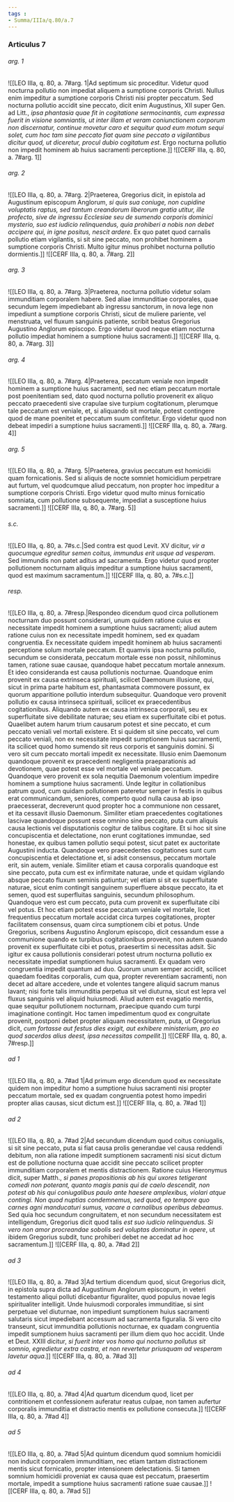 ```yaml
---
tags : 
- Summa/IIIa/q.80/a.7
---
```


### Articulus 7

###### arg. 1
![[LEO IIIa, q. 80, a. 7#arg. 1|Ad septimum sic proceditur. Videtur quod nocturna pollutio non impediat aliquem a sumptione corporis Christi. Nullus enim impeditur a sumptione corporis Christi nisi propter peccatum. Sed nocturna pollutio accidit sine peccato, dicit enim Augustinus, XII super Gen. ad Litt., *ipsa phantasia quae fit in cogitatione sermocinantis, cum expressa fuerit in visione somniantis, ut inter illam et veram coniunctionem corporum non discernatur, continue movetur caro et sequitur quod eum motum sequi solet, cum hoc tam sine peccato fiat quam sine peccato a vigilantibus dicitur quod, ut diceretur, procul dubio cogitatum est*. Ergo nocturna pollutio non impedit hominem ab huius sacramenti perceptione.]]
![[CERF IIIa, q. 80, a. 7#arg. 1]]

###### arg. 2
![[LEO IIIa, q. 80, a. 7#arg. 2|Praeterea, Gregorius dicit, in epistola ad Augustinum episcopum Anglorum, *si quis sua coniuge, non cupidine voluptatis raptus, sed tantum creandorum liberorum gratia utitur, ille profecto, sive de ingressu Ecclesiae seu de sumendo corporis dominici mysterio, suo est iudicio relinquendus, quia prohiberi a nobis non debet accipere qui, in igne positus, nescit ardere*. Ex quo patet quod carnalis pollutio etiam vigilantis, si sit sine peccato, non prohibet hominem a sumptione corporis Christi. Multo igitur minus prohibet nocturna pollutio dormientis.]]
![[CERF IIIa, q. 80, a. 7#arg. 2]]

###### arg. 3
![[LEO IIIa, q. 80, a. 7#arg. 3|Praeterea, nocturna pollutio videtur solam immunditiam corporalem habere. Sed aliae immunditiae corporales, quae secundum legem impediebant ab ingressu sanctorum, in nova lege non impediunt a sumptione corporis Christi, sicut de muliere pariente, vel menstruata, vel fluxum sanguinis patiente, scribit beatus Gregorius Augustino Anglorum episcopo. Ergo videtur quod neque etiam nocturna pollutio impediat hominem a sumptione huius sacramenti.]]
![[CERF IIIa, q. 80, a. 7#arg. 3]]

###### arg. 4
![[LEO IIIa, q. 80, a. 7#arg. 4|Praeterea, peccatum veniale non impedit hominem a sumptione huius sacramenti, sed nec etiam peccatum mortale post poenitentiam sed, dato quod nocturna pollutio provenerit ex aliquo peccato praecedenti sive crapulae sive turpium cogitationum, plerumque tale peccatum est veniale, et, si aliquando sit mortale, potest contingere quod de mane poenitet et peccatum suum confitetur. Ergo videtur quod non debeat impediri a sumptione huius sacramenti.]]
![[CERF IIIa, q. 80, a. 7#arg. 4]]

###### arg. 5
![[LEO IIIa, q. 80, a. 7#arg. 5|Praeterea, gravius peccatum est homicidii quam fornicationis. Sed si aliquis de nocte somniet homicidium perpetrare aut furtum, vel quodcumque aliud peccatum, non propter hoc impeditur a sumptione corporis Christi. Ergo videtur quod multo minus fornicatio somniata, cum pollutione subsequente, impediat a susceptione huius sacramenti.]]
![[CERF IIIa, q. 80, a. 7#arg. 5]]

###### s.c.
![[LEO IIIa, q. 80, a. 7#s.c.|Sed contra est quod Levit. XV dicitur, *vir a quocumque egreditur semen coitus, immundus erit usque ad vesperam*. Sed immundis non patet aditus ad sacramenta. Ergo videtur quod propter pollutionem nocturnam aliquis impeditur a sumptione huius sacramenti, quod est maximum sacramentum.]]
![[CERF IIIa, q. 80, a. 7#s.c.]]

###### resp.
![[LEO IIIa, q. 80, a. 7#resp.|Respondeo dicendum quod circa pollutionem nocturnam duo possunt considerari, unum quidem ratione cuius ex necessitate impedit hominem a sumptione huius sacramenti; aliud autem ratione cuius non ex necessitate impedit hominem, sed ex quadam congruentia. Ex necessitate quidem impedit hominem ab huius sacramenti perceptione solum mortale peccatum. Et quamvis ipsa nocturna pollutio, secundum se considerata, peccatum mortale esse non possit, nihilominus tamen, ratione suae causae, quandoque habet peccatum mortale annexum. Et ideo consideranda est causa pollutionis nocturnae. Quandoque enim provenit ex causa extrinseca spirituali, scilicet Daemonum illusione, qui, sicut in prima parte habitum est, phantasmata commovere possunt, ex quorum apparitione pollutio interdum subsequitur. Quandoque vero provenit pollutio ex causa intrinseca spirituali, scilicet ex praecedentibus cogitationibus. Aliquando autem ex causa intrinseca corporali, seu ex superfluitate sive debilitate naturae; seu etiam ex superfluitate cibi et potus. Quaelibet autem harum trium causarum potest et sine peccato, et cum peccato veniali vel mortali existere. Et si quidem sit sine peccato, vel cum peccato veniali, non ex necessitate impedit sumptionem huius sacramenti, ita scilicet quod homo sumendo sit reus corporis et sanguinis domini. Si vero sit cum peccato mortali impedit ex necessitate. Illusio enim Daemonum quandoque provenit ex praecedenti negligentia praeparationis ad devotionem, quae potest esse vel mortale vel veniale peccatum. Quandoque vero provenit ex sola nequitia Daemonum volentium impedire hominem a sumptione huius sacramenti. Unde legitur in collationibus patrum quod, cum quidam pollutionem pateretur semper in festis in quibus erat communicandum, seniores, comperto quod nulla causa ab ipso praecesserat, decreverunt quod propter hoc a communione non cessaret, et ita cessavit illusio Daemonum. Similiter etiam praecedentes cogitationes lascivae quandoque possunt esse omnino sine peccato, puta cum aliquis causa lectionis vel disputationis cogitur de talibus cogitare. Et si hoc sit sine concupiscentia et delectatione, non erunt cogitationes immundae, sed honestae, ex quibus tamen pollutio sequi potest, sicut patet ex auctoritate Augustini inducta. Quandoque vero praecedentes cogitationes sunt cum concupiscentia et delectatione et, si adsit consensus, peccatum mortale erit, sin autem, veniale. Similiter etiam et causa corporalis quandoque est sine peccato, puta cum est ex infirmitate naturae, unde et quidam vigilando absque peccato fluxum seminis patiuntur; vel etiam si sit ex superfluitate naturae, sicut enim contingit sanguinem superfluere absque peccato, ita et semen, quod est superfluitas sanguinis, secundum philosophum. Quandoque vero est cum peccato, puta cum provenit ex superfluitate cibi vel potus. Et hoc etiam potest esse peccatum veniale vel mortale, licet frequentius peccatum mortale accidat circa turpes cogitationes, propter facilitatem consensus, quam circa sumptionem cibi et potus. Unde Gregorius, scribens Augustino Anglorum episcopo, dicit cessandum esse a communione quando ex turpibus cogitationibus provenit, non autem quando provenit ex superfluitate cibi et potus, praesertim si necessitas adsit. Sic igitur ex causa pollutionis considerari potest utrum nocturna pollutio ex necessitate impediat sumptionem huius sacramenti. Ex quadam vero congruentia impedit quantum ad duo. Quorum unum semper accidit, scilicet quaedam foeditas corporalis, cum qua, propter reverentiam sacramenti, non decet ad altare accedere, unde et volentes tangere aliquid sacrum manus lavant; nisi forte talis immunditia perpetua sit vel diuturna, sicut est lepra vel fluxus sanguinis vel aliquid huiusmodi. Aliud autem est evagatio mentis, quae sequitur pollutionem nocturnam, praecipue quando cum turpi imaginatione contingit. Hoc tamen impedimentum quod ex congruitate provenit, postponi debet propter aliquam necessitatem, puta, ut Gregorius dicit, *cum fortasse aut festus dies exigit, aut exhibere ministerium, pro eo quod sacerdos alius deest, ipsa necessitas compellit*.]]
![[CERF IIIa, q. 80, a. 7#resp.]]

###### ad 1
![[LEO IIIa, q. 80, a. 7#ad 1|Ad primum ergo dicendum quod ex necessitate quidem non impeditur homo a sumptione huius sacramenti nisi propter peccatum mortale, sed ex quadam congruentia potest homo impediri propter alias causas, sicut dictum est.]]
![[CERF IIIa, q. 80, a. 7#ad 1]]

###### ad 2
![[LEO IIIa, q. 80, a. 7#ad 2|Ad secundum dicendum quod coitus coniugalis, si sit sine peccato, puta si fiat causa prolis generandae vel causa reddendi debitum, non alia ratione impedit sumptionem sacramenti nisi sicut dictum est de pollutione nocturna quae accidit sine peccato scilicet propter immunditiam corporalem et mentis distractionem. Ratione cuius Hieronymus dicit, super Matth., *si panes propositionis ab his qui uxores tetigerant comedi non poterant, quanto magis panis qui de caelo descendit, non potest ab his qui coniugalibus paulo ante haesere amplexibus, violari atque contingi. Non quod nuptias condemnemus, sed quod, eo tempore quo carnes agni manducaturi sumus, vacare a carnalibus operibus debeamus*. Sed quia hoc secundum congruitatem, et non secundum necessitatem est intelligendum, Gregorius dicit quod talis *est suo iudicio relinquendus. Si vero non amor procreandae sobolis sed voluptas dominatur in opere*, ut ibidem Gregorius subdit, tunc prohiberi debet ne accedat ad hoc sacramentum.]]
![[CERF IIIa, q. 80, a. 7#ad 2]]

###### ad 3
![[LEO IIIa, q. 80, a. 7#ad 3|Ad tertium dicendum quod, sicut Gregorius dicit, in epistola supra dicta ad Augustinum Anglorum episcopum, in veteri testamento aliqui polluti dicebantur figuraliter, quod populus novae legis spiritualiter intelligit. Unde huiusmodi corporales immunditiae, si sint perpetuae vel diuturnae, non impediunt sumptionem huius sacramenti salutaris sicut impediebant accessum ad sacramenta figuralia. Si vero cito transeunt, sicut immunditia pollutionis nocturnae, ex quadam congruentia impedit sumptionem huius sacramenti per illum diem quo hoc accidit. Unde et Deut. XXIII dicitur, *si fuerit inter vos homo qui nocturno pollutus sit somnio, egredietur extra castra, et non revertetur priusquam ad vesperam lavetur aqua*.]]
![[CERF IIIa, q. 80, a. 7#ad 3]]

###### ad 4
![[LEO IIIa, q. 80, a. 7#ad 4|Ad quartum dicendum quod, licet per contritionem et confessionem auferatur reatus culpae, non tamen aufertur corporalis immunditia et distractio mentis ex pollutione consecuta.]]
![[CERF IIIa, q. 80, a. 7#ad 4]]

###### ad 5
![[LEO IIIa, q. 80, a. 7#ad 5|Ad quintum dicendum quod somnium homicidii non inducit corporalem immunditiam, nec etiam tantam distractionem mentis sicut fornicatio, propter intensionem delectationis. Si tamen somnium homicidii proveniat ex causa quae est peccatum, praesertim mortale, impedit a sumptione huius sacramenti ratione suae causae.]]
![[CERF IIIa, q. 80, a. 7#ad 5]]

